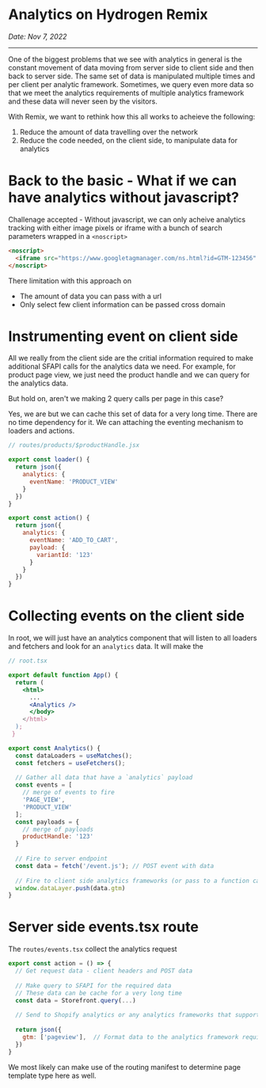 # Analytics on Hydrogen Remix

_Date: Nov 7, 2022_

---

One of the biggest problems that we see with analytics in general is the constant movement 
of data moving from server side to client side and then back to server side. The same set of
data is manipulated multiple times and per client per analytic framework. Sometimes, we query
even more data so that we meet the analytics requirements of multiple analytics framework and
these data will never seen by the visitors.

With Remix, we want to rethink how this all works to acheieve the following:

1. Reduce the amount of data travelling over the network
2. Reduce the code needed, on the client side, to manipulate data for analytics

# Back to the basic - What if we can have analytics without javascript?

Challenage accepted - Without javascript, we can only acheive analytics tracking with either
image pixels or iframe with a bunch of search parameters wrapped in a `<noscript>`

```html
<noscript>
  <iframe src="https://www.googletagmanager.com/ns.html?id=GTM-123456" height="0" width="0" style="display:none;visibility:hidden"></iframe>
</noscript>
```

There limitation with this approach on

* The amount of data you can pass with a url
* Only select few client information can be passed cross domain

# Instrumenting event on client side

All we really from the client side are the critial information required to make additional SFAPI calls
for the analytics data we need. For example, for product page view, we just need the product handle
and we can query for the analytics data.

But hold on, aren't we making 2 query calls per page in this case?

Yes, we are but we can cache this set of data for a very long time. There are no time dependency for it.
We can attaching the eventing mechanism to loaders and actions.

```jsx
// routes/products/$productHandle.jsx

export const loader() {
  return json({
    analytics: {
      eventName: 'PRODUCT_VIEW'
    }
  })
}

export const action() {
  return json({
    analytics: {
      eventName: 'ADD_TO_CART',
      payload: {
        variantId: '123'
      }
    }
  })
}
```

# Collecting events on the client side

In root, we will just have an analytics component that will listen to all loaders and fetchers
and look for an `analytics` data. It will make the 

```jsx
// root.tsx

export default function App() {
  return (
    <html>
      ...
      <Analytics />
      </body>
    </html>
  );
 }
```

```jsx
export const Analytics() {
  const dataLoaders = useMatches();
  const fetchers = useFetchers();
  
  // Gather all data that have a `analytics` payload
  const events = [
    // merge of events to fire
    'PAGE_VIEW',
    'PRODUCT_VIEW'
  ];
  const payloads = {
    // merge of payloads
    productHandle: '123'
  }
  
  // Fire to server endpoint
  const data = fetch('/event.js'); // POST event with data
  
  // Fire to client side analytics frameworks (or pass to a function callback)
  window.dataLayer.push(data.gtm)
}
```

# Server side events.tsx route

The `routes/events.tsx` collect the analytics request

```jsx
export const action = () => {
  // Get request data - client headers and POST data
  
  // Make query to SFAPI for the required data
  // These data can be cache for a very long time
  const data = Storefront.query(...)
  
  // Send to Shopify analytics or any analytics frameworks that supports server side analytics
  
  return json({
    gtm: ['pageview'],  // Format data to the analytics framework requirement
  })
}
```

We most likely can make use of the routing manifest to determine page template type here as well.
